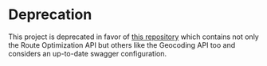 # Deprecation

This project is deprecated in favor of [this repository](https://github.com/graphhopper/directions-api-clients) which contains not only the Route Optimization API but others like the Geocoding API too and considers an up-to-date swagger configuration.
